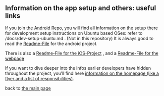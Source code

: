 ## Information on the app setup and others: useful links

If you join [the Android Repo](https://gitlab.com/foodsharing-dev/foodsharing-android/), you will find all information on the setup there for development setup instructions on Ubuntu based OSes: refer to /docs/dev-setup-ubuntu.md . (Not in this repository)
It is always good to read the [Readme-File]( https://gitlab.com/foodsharing-dev/foodsharing-android/-/blob/master/README.md) for the android project.

There is also a [Readme-File for the iOS-Project](https://gitlab.com/foodsharing-dev/foodsharing-ios/-/blob/master/ReadMe.md) , and a [Readme-File for the webpage](https://gitlab.com/foodsharing-dev/foodsharing/-/blob/master/README.md)

If you want to dive deeper into the infos earlier developers have hidden throughout the project, you'll find here [information on the homepage (like a flyer and a list of responsibilities)](https://gitlab.com/foodsharing-dev/foodsharing/-/wikis/home).

back to [the main page](summary.md)